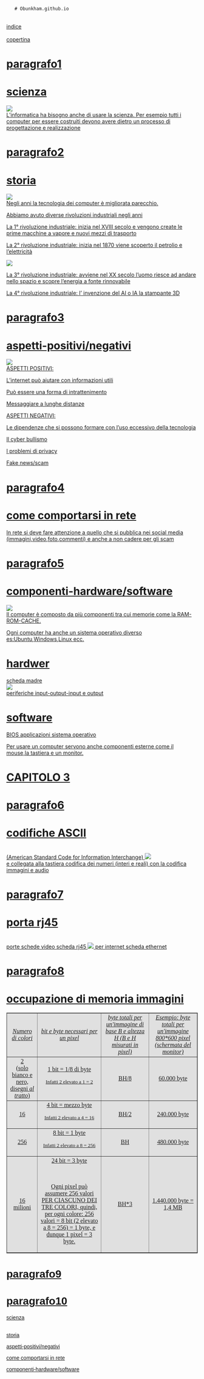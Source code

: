        # Obunkham.github.io
<br>
<a href="indice.html"> indice
  <br>
  <br>
<a href="copertina.html"> copertina
  <br>


  

<h1>paragrafo1</h1>

<h1>scienza</h1>
<img src="immagine.jpeg"> <br>
L’informatica ha bisogno anche di usare la scienza.
Per esempio tutti i computer per essere costruiti
devono avere dietro un processo di progettazione e
realizzazione



<h1>paragrafo2</h1>
<h1>storia</h1>
<img src="immagine4.jpeg"> <br>
Negli anni la tecnologia dei computer è migliorata parecchio.

Abbiamo avuto diverse rivoluzioni industriali negli anni

La 1° rivoluzione industriale: inizia nel
XVIII secolo e vengono create le
prime macchine a vapore e nuovi
mezzi di trasporto

La 2° rivoluzione industriale: inizia nel
1870 viene scoperto il petrolio e
l’elettricità

<img src="immagine1.jpeg"> <br>

La 3° rivoluzione industriale: avviene
nel XX secolo l’uomo riesce ad
andare nello spazio e scopre
l’energia a fonte rinnovabile

La 4° rivoluzione industriale: l’
invenzione del AI o IA la stampante
3D
<h1>paragrafo3</h1>
<h1>aspetti-positivi/negativi</h1>
<img src="immagine3.jpeg"> <br>
ASPETTI POSITIVI:

L’internet può aiutare con informazioni utili

Può essere una forma di intrattenimento

Messaggiare a lunghe distanze

ASPETTI NEGATIVI:

Le dipendenze che si possono formare con l’uso eccessivo della
tecnologia

Il cyber bullismo

I problemi di privacy

Fake news/scam

<h1>paragrafo4</h1>
<h1>come comportarsi in rete</h1>
In rete si deve fare attenzione a quello che si pubblica nei
social media (immagini,video,foto,commenti) e anche a non
cadere per gli scam
<h1>paragrafo5</h1>
<h1>componenti-hardware/software</h1>
<img src="immagine69.jpeg"> <br>
Il computer è composto da più componenti tra cui memorie
come la RAM-ROM-CACHE.

Ogni computer ha anche un sistema operativo diverso
es:Ubuntu,Windows,Linux ecc.
<h1>hardwer</h1> scheda madre <br> <img src="immagine10.jpeg"> <br>
periferiche input-output-input e output
<h1>software</h1> BIOS applicazioni sistema operativo

Per usare un computer servono anche componenti esterne come
il mouse,la tastiera e un monitor.

<h1>CAPITOLO 3</h1>
<h1>paragrafo6</h1>
<h1>codifiche ASCII</h1> <br> 
(American Standard Code for Information Interchange) <img src="ASCII.jpeg"> <br> 
e collegata alla tastiera codifica dei numeri (interi e reali) con la codifica immagini e audio
<h1>paragrafo7</h1>
<h1>porta rj45</h1> <br>
porte schede video scheda rj45 <img src="rj45.jpeg"> per internet scheda ethernet
<h1>paragrafo8</h1>
<h1>occupazione di memoria immagini</h1>
</p>
<center><table ALIGN="CENTER" Width="100%" border="1" bordercolorlight="#C0C0C0" bordercolordark="#808080"><tr><td  bgcolor="#E0E0E0" ALIGN=CENTER ><FONT face="Verdana"><i>Numero di colori</i></td>
	<td  bgcolor="#E0E0E0" ALIGN=CENTER ><FONT face="Verdana"><i>bit e byte necessari per un pixel</i></td>
	<td  bgcolor="#E0E0E0" ALIGN=CENTER ><FONT face="Verdana"><i>byte totali per un'immagine di base B e altezza H (B e H misurati in pixel)</i></td>
	<td  bgcolor="#E0E0E0" ALIGN=CENTER ><FONT face="Verdana"><i>Esempio: byte totali per un'immagine 800*600 pixel (schermata del monitor)</i></td></tr>

<tr><td  bgcolor="#E0E0E0" ALIGN=CENTER ><FONT face="Verdana">2<BR>
(solo bianco e nero, disegni <i>al tratto</i>)</td>
	<td  bgcolor="#E0E0E0" ALIGN=CENTER ><FONT face="Verdana">1 bit = 1/8 di byte</p>

<p><small>Infatti 2 elevato a 1 = 2</small></td>
	<td  bgcolor="#E0E0E0" ALIGN=CENTER ><FONT face="Verdana">BH/8</td>
	<td  bgcolor="#E0E0E0" ALIGN=CENTER ><FONT face="Verdana">60.000 byte</td></tr>

<tr><td  bgcolor="#E0E0E0" ALIGN=CENTER ><FONT face="Verdana">16</td>
	<td  bgcolor="#E0E0E0" ALIGN=CENTER ><FONT face="Verdana">4 bit = mezzo byte</p>

<p><small>Infatti 2 elevato a 4 = 16</small></td>
	<td  bgcolor="#E0E0E0" ALIGN=CENTER ><FONT face="Verdana">BH/2</td>
	<td  bgcolor="#E0E0E0" ALIGN=CENTER ><FONT face="Verdana">240.000 byte</td></tr>

<tr><td  bgcolor="#E0E0E0" ALIGN=CENTER ><FONT face="Verdana">256</td>
	<td  bgcolor="#E0E0E0" ALIGN=CENTER ><FONT face="Verdana">8 bit = 1 byte</p>

<p><small>Infatti 2 elevato a 8 = 256</small></td>
	<td  bgcolor="#E0E0E0" ALIGN=CENTER ><FONT face="Verdana">BH</td>
	<td  bgcolor="#E0E0E0" ALIGN=CENTER ><FONT face="Verdana">480.000 byte</td></tr>

<tr><td  bgcolor="#E0E0E0" ALIGN=CENTER ><FONT face="Verdana">16 milioni</td>
	<td  bgcolor="#E0E0E0" ALIGN=CENTER ><FONT face="Verdana">24 bit = 3 byte
	</p> <br>

<p>Ogni pixel può assumere 256 valori PER CIASCUNO DEI TRE COLORI, quindi, per ogni colore: 256 valori = 8 bit (2 elevato a 8 = 256) = 1 byte, e dunque 1 pixel = 3 byte.</td>
	<td  bgcolor="#E0E0E0" ALIGN=CENTER ><FONT face="Verdana">BH*3</td>
	<td  bgcolor="#E0E0E0" ALIGN=CENTER ><FONT face="Verdana">1.440.000 byte = 1,4 MB</td></tr>

</table></center>

<font face="ARIAL">


<h1>paragrafo9</h1>
<h1>paragrafo10</h1>
<a href="#scienza">scienza</a>
  <br>
  <br>
  
  <a href="#storia">storia</a>
  <br>
  
  <a href="#aspetti-positivi/negativi">aspetti-positivi/negativi</a>
  <br>
  
  <a href="#come comportarsi in rete">come comportarsi in rete</a>
  <br>
  
   <a href="#componenti-hardware/software">componenti-hardware/software</a>
  <br>
 
 

